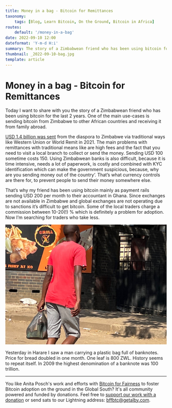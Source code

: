```yaml
---
title: Money in a bag - Bitcoin for Remittances
taxonomy:
    tags: [Blog, Learn Bitcoin, On the Ground, Bitcoin in Africa]
routes:
    default: '/money-in-a-bag'
date: 2022-09-10 12:00
dateformat: 'Y-m-d H:i'
summary: The story of a Zimbabwean friend who has been using bitcoin for the last 2 years.
thumbnail: _2022-09-10-bag.jpg
template: article
---
```


# Money in a bag - Bitcoin for Remittances

Today I want to share with you the story of a Zimbabwean friend who has been using bitcoin for the last 2 years. One of the main use-cases is sending bitcoin from Zimbabwe to other African countries and receiving it from family abroad.

[USD 1.4 billion was sent](https://qz.com/africa/2185437/the-battle-for-a-share-of-zimbabwes-billion-dollar-remittance-industry/
) from the diaspora to Zimbabwe via traditional ways like Western Union or World Remit in 2021. The main problems with remittances with traditional means like are high fees and the fact that you need to visit a local branch to collect or send the money. Sending USD 100 sometime costs 150. Using Zimbabwean banks is also difficult, because it is time intensive, needs a lot of paperwork, is costly and combined with KYC identification which can make the government suspicious, because, why are you sending money out of the country‘. That’s what currency controls are there for, to prevent people to send their money somewhere else. 

That’s why my friend has been using bitcoin mainly as payment rails sending USD 200 per month to their accountant in Ghana. Since exchanges are not available in Zimbabwe and global exchanges are not operating due to sanctions it’s difficult to get bitcoin. Some of the local traders charge a commission between 10-20(!) % which is definitely a problem for adoption. Now I’m searching for traders who take less. 

![](_2022-09-10-bag.jpg)

Yesterday in Harare I saw a man carrying a plastic bag full of banknotes. Price for bread doubled in one month. One leaf is 800 ZWL. History seems to repeat itself. In 2009 the highest denomination of a banknote was 100 trillion.

---

You like Anita Posch's work and efforts with [Bitcoin for Fairness](https://bffbtc.org) to foster Bitcoin adoption on the ground in the Global South? It's all community powered and funded by donations. Feel free to [support our work with a donation](https://anita.link/donate) or send sats to our Lightning address: bffbtc@getalby.com.